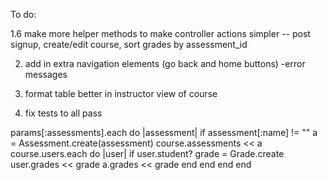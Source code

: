 To do:

1.6 make more helper methods to make controller actions simpler -- post signup, create/edit course, sort grades by assessment_id

2. add in extra navigation elements (go back and home buttons)
    -error messages

3. format table better in instructor view of course

4. fix tests to all pass


params[:assessments].each do |assessment|
  if assessment[:name] != ""
    a = Assessment.create(assessment)
    course.assessments << a
    course.users.each do |user|
      if user.student?
        grade = Grade.create
        user.grades << grade
        a.grades << grade
      end
    end
  end
end

